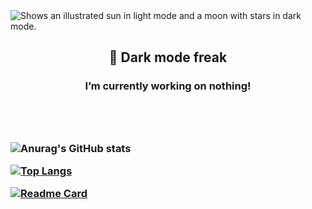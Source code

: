 <picture>
  <source media="(prefers-color-scheme: dark)" srcset="[https://user-images.githubusercontent.com/25423296/163456776-7f95b81a-f1ed-45f7-b7ab-8fa810d529fa.png](https://image.pngaaa.com/558/4690558-middle.png)">
  <source media="(prefers-color-scheme: light)" srcset="https://www.clipartmax.com/png/middle/330-3306554_cinnamoroll-sanrio-cinnamon-roll-transparent.png">
  <img alt="Shows an illustrated sun in light mode and a moon with stars in dark mode." src="https://image.pngaaa.com/558/4690558-middle.png">
</picture>                                                     

<h2 align="center"> 💫 Dark mode freak </h2>
<h3 align="center"> I’m currently working on nothing! <h3><br><br>
  
<!--
**Blunf/Blunf** is a ✨ _special_ ✨ repository because its `README.md` (this file) appears on your GitHub profile.

Here are some ideas to get you started:

### 🔭 I’m currently working on ...
- 🌱 I’m currently learning ...
- 👯 I’m looking to collaborate on ...
- 🤔 I’m looking for help with ...
- 💬 Ask me about ...
- 📫 How to reach me: ...
- 😄 Pronouns: ...
- ⚡ Fun fact: ...
-->
  
![Anurag's GitHub stats](https://github-readme-stats.vercel.app/api?username=Blunf&show_icons=true&theme=blueberry)

[![Top Langs](https://github-readme-stats.vercel.app/api/top-langs/?username=Blunf&layout=compact&langs_count=4&theme=blueberry)](https://github.com/anuraghazra/github-readme-stats)

[![Readme Card](https://github-readme-stats.vercel.app/api/pin/?username=Blunf&repo=github-readme-stats&theme=blueberry)](https://github.com/Blunf/Blunf)

